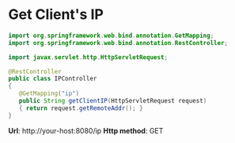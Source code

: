 # Get Client's IP

```java
import org.springframework.web.bind.annotation.GetMapping;
import org.springframework.web.bind.annotation.RestController;

import javax.servlet.http.HttpServletRequest;

@RestController
public class IPController
{
   @GetMapping("ip")
   public String getClientIP(HttpServletRequest request)
   { return request.getRemoteAddr(); }
}
```

**Url**: http://your-host:8080/ip
**Http method**: GET